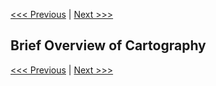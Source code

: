 [<<< Previous](../README.md) | [Next >>>](Part2.md)  


## Brief Overview of Cartography


[<<< Previous](../README.md) | [Next >>>](Part2.md)  
